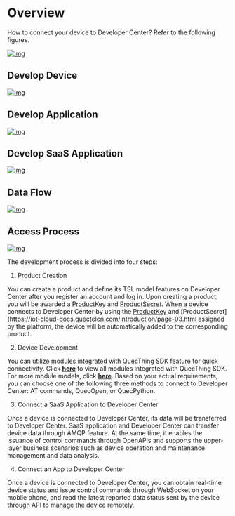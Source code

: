 # Overview

How to connect your device to Developer Center? Refer to the following figures.

<a data-fancybox title="img" href="/en/quickStart/image005.png">![img](/en/quickStart/image005.png)</a>

## **Develop Device**

<a data-fancybox title="img" href="/en/quickStart/image2022-3-10_11-34-48.png">![img](/en/quickStart/image2022-3-10_11-34-48.png)</a>


## ****Develop Application****
<a data-fancybox title="img" href="/en/quickStart/image2022-3-10_10-22-13.png">![img](/en/quickStart/image2022-3-10_10-22-13.png)</a>

## **Develop SaaS Application**

<a data-fancybox title="img" href="/en/quickStart/image2022-3-10_10-22-46.png">![img](/en/quickStart/image2022-3-10_10-22-46.png)</a>

## **Data Flow**

<a data-fancybox title="img" href="/en/quickStart/image2022-3-22_10-39-54.png">![img](/en/quickStart/image2022-3-22_10-39-54.png)</a>

## **Access Process**

<a data-fancybox title="img" href="/en/quickStart/image10013.png">![img](/en/quickStart/image10013.png)</a>

The development process is divided into four steps:

1. Product Creation

You can create a product and define its TSL model features on Developer Center after you register an account and log in. Upon creating a product, you will be awarded a [ProductKey](https://iot-cloud-docs.quectelcn.com/introduction/page-03.html) and [ProductSecret](https://iot-cloud-docs.quectelcn.com/introduction/page-03.html).  When a device connects to Developer Center by using the [ProductKey](https://iot-cloud-docs.quectelcn.com/introduction/page-03.html) and [ProductSecret](https://iot-cloud-docs.quectelcn.com/introduction/page-03.html assigned by the platform, the device will be automatically added to the corresponding product. 

2. Device Development

You can utilize modules integrated with QuecThing SDK feature for quick connectivity.  Click [**here**](https://core.acceleronix.io/download?menuCode=MODULE_DEVL&resourceType=M) to view all modules integrated with QuecThing SDK. For more module models, click [**here**](https://yiyuanznsb.tmall.com/shop/view_shop.htm). Based on your actual requirements, you can choose one of the following three methods to connect to Developer Center: AT commands, QuecOpen, or QuecPython.

3. Connect a SaaS Application to Developer Center

Once a device is connected to Developer Center, its data will be transferred to Developer Center. SaaS application and Developer Center can transfer device data through AMQP feature. At the same time, it enables the issuance of control commands through OpenAPIs and supports the upper-layer business scenarios such as device operation and maintenance management and data analysis.

4. Connect an App to Developer Center

Once a device is connected to Developer Center, you can obtain real-time device status and issue control commands through WebSocket on your mobile phone, and read the latest reported data status sent by the device through API to manage the device remotely.

